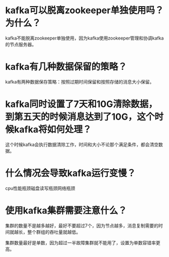 # kafka可以脱离zookeeper单独使用吗？为什么？

kafka不能脱离zookeeper单独使用，因为kafka使用zookeeper管理和协调kafka的节点服务器。
# kafka有几种数据保留的策略？

kafka有两种数据保存策略：按照过期时间保留和按照存储的消息大小保留。
# kafka同时设置了7天和10G清除数据，到第五天的时候消息达到了10G，这个时候kafka将如何处理？

这个时候kafka会执行数据清除工作，时间和大小不论那个满足条件，都会清空数据。

# 什么情况会导致kafka运行变慢？

cpu性能瓶颈磁盘读写瓶颈网络瓶颈

# 使用kafka集群需要注意什么？

集群的数量不是越多越好，最好不要超过7个，因为节点越多，消息复制需要的时间就越长，整个群组的吞吐量就越低。

集群数量最好是单数，因为超过一半故障集群就不能用了，设置为单数容错率更高。